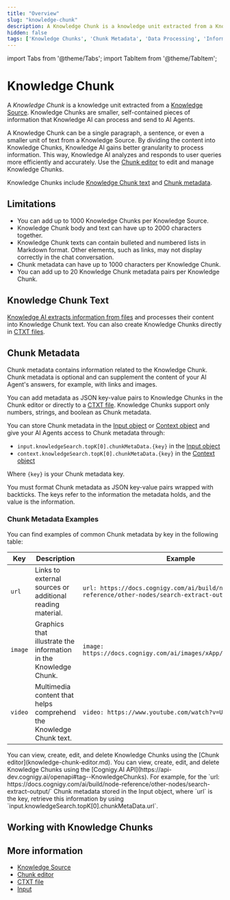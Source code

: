 ```yaml
---
title: "Overview"
slug: "knowledge-chunk"
description: A Knowledge Chunk is a knowledge unit extracted from a Knowledge Source by Knowledge AI.
hidden: false
tags: ['Knowledge Chunks', 'Chunk Metadata', 'Data Processing', 'Information Units']
---
```



import Tabs from '@theme/Tabs';
import TabItem from '@theme/TabItem';

# Knowledge Chunk

A _Knowledge Chunk_ is a knowledge unit extracted from a [Knowledge Source](../knowledge-source/knowledge-source.md). Knowledge Chunks are smaller, self-contained pieces of information that Knowledge AI can process and send to AI Agents.

A Knowledge Chunk can be a single paragraph, a sentence, or even a smaller unit of text from a Knowledge Source. By dividing the content into Knowledge Chunks, Knowledge AI gains better granularity to process information. This way, Knowledge AI analyzes and responds to user queries more efficiently and accurately. Use the [Chunk editor](knowledge-chunk-editor.md) to edit and manage Knowledge Chunks.

Knowledge Chunks include [Knowledge Chunk text](#knowledge-chunk-text) and [Chunk metadata](#chunk-metadata).

## Limitations

- You can add up to 1000 Knowledge Chunks per Knowledge Source.
- Knowledge Chunk body and text can have up to 2000 characters together.
- Knowledge Chunk texts can contain bulleted and numbered lists in Markdown format. Other elements, such as links, may not display correctly in the chat conversation.
- Chunk metadata can have up to 1000 characters per Knowledge Chunk.
- You can add up to 20 Knowledge Chunk metadata pairs per Knowledge Chunk.

## Knowledge Chunk Text

[Knowledge AI extracts information from files](../knowledge-source/text-extraction/overview.md) and processes their content into Knowledge Chunk text. You can also create Knowledge Chunks directly in [CTXT files](../knowledge-source/text-formats/ctxt.md).

## Chunk Metadata

Chunk metadata contains information related to the Knowledge Chunk. Chunk metadata is optional and can supplement the content of your AI Agent's answers, for example, with links and images.

You can add metadata as JSON key-value pairs to Knowledge Chunks in the Chunk editor or directly to a [CTXT file](../knowledge-source/text-formats/ctxt.md). Knowledge Chunks support only numbers, strings, and boolean as Chunk metadata.

You can store Chunk metadata in the [Input object](../../../test/interaction-panel/input.md) or [Context object](../../../test/interaction-panel/context.md) and give your AI Agents access to Chunk metadata through:

- `input.knowledgeSearch.topK[0].chunkMetaData.{key}` in the [Input object](../../../test/interaction-panel/input.md)
- `context.knowledgeSearch.topK[0].chunkMetaData.{key}` in the [Context object](../../../test/interaction-panel/context.md)

Where `{key}` is your Chunk metadata key.

You must format Chunk metadata as JSON key-value pairs wrapped with backticks. The keys refer to the information the metadata holds, and the value is the information.

### Chunk Metadata Examples

You can find examples of common Chunk metadata by key in the following table:

| Key     | Description                                                        | Example                                                                                    |
|---------|--------------------------------------------------------------------|--------------------------------------------------------------------------------------------|
| `url`   | Links to external sources or additional reading material.          | `url: https://docs.cognigy.com/ai/build/node-reference/other-nodes/search-extract-output/` |
| `image` | Graphics that illustrate the information in the Knowledge Chunk.   | `image: https://docs.cognigy.com/ai/images/xApp/architecture.png`                          |
| `video` | Multimedia content that helps comprehend the Knowledge Chunk text. | `video: https://www.youtube.com/watch?v=U87psHIQF3w`                                       |

<Tabs>
  <TabItem value="tab1" label="GUI" default>
    You can view, create, edit, and delete Knowledge Chunks using the [Chunk editor](knowledge-chunk-editor.md).

  </TabItem>
  <TabItem value="tab2" label="API">
    You can view, create, edit, and delete Knowledge Chunks using the [Cognigy.AI API](https://api-dev.cognigy.ai/openapi#tag--KnowledgeChunks).

  </TabItem>
</Tabs>
For example, for the `url: https://docs.cognigy.com/ai/build/node-reference/other-nodes/search-extract-output/` Chunk metadata stored in the Input object, where `url` is the key, retrieve this information by using `input.knowledgeSearch.topK[0].chunkMetaData.url`.

## Working with Knowledge Chunks

## More information

- [Knowledge Source](../knowledge-source/knowledge-source.md)
- [Chunk editor](knowledge-chunk-editor.md)
- [CTXT file](../knowledge-source/text-formats/ctxt.md)
- [Input](../../../test/interaction-panel/input.md)
